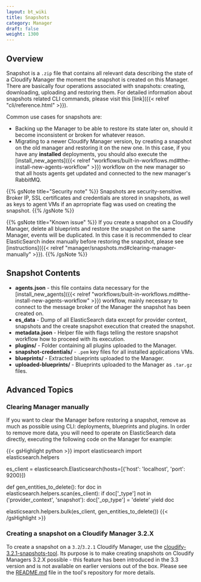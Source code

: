 ```yaml
---
layout: bt_wiki
title: Snapshots
category: Manager
draft: false
weight: 1300
---
```


## Overview

Snapshot is a `.zip` file that contains all relevant data describing the state of a Cloudify Manager the moment the snapshot is created on this Manager. There are basically four operations associated with snapshots: creating, downloading, uploading and restoring them. For detailed information about snapshots related CLI commands, please visit this [link]({{< relref "cli/reference.html" >}}).

Common use cases for snapshots are:

* Backing up the Manager to be able to restore its state later on, should it become inconsistent or broken for whatever reason.
* Migrating to a newer Cloudify Manager version, by creating a snapshot on the old manager and restoring it on the new one. In this case, if you have any **installed** deployments, you should also execute the [install_new_agents]({{< relref "workflows/built-in-workflows.md#the-install-new-agents-workflow" >}}) workflow on the new manager so that all hosts agents get updated and connected to the new manager's RabbitMQ.

{{% gsNote title="Security note" %}}
Snapshots are security-sensitive. Broker IP, SSL certificates and credentials are stored in snapshots, as well as keys to agent VMs if an aprropriate flag was used on creating the snapshot.
{{% /gsNote %}}

{{% gsNote title="Known issue" %}}
If you create a snapshot on a Cloudify Manager, delete all blueprints and restore the snapshot on the same Manager, events will be duplicated. In this case it is recommended to clear ElasticSearch index manually before restoring the snapshot, please see [instructions]({{< relref "manager/snapshots.md#clearing-manager-manually" >}}).
{{% /gsNote %}}

## Snapshot Contents

* **agents.json** - this file contains data necessary for the [install_new_agents]({{< relref "workflows/built-in-workflows.md#the-install-new-agents-workflow" >}}) workflow, mainly necessary to connect to the message broker of the Manager the snapshot has been created on.
* **es_data** - Dump of all ElasticSearch data except for provider context, snapshots and the create snapshot execution that created the snapshot.
* **metadata.json** - Helper file with flags telling the restore snapshot workflow how to proceed with its execution.
* **plugins/** - Folder containing all plugins uploaded to the Manager.
* **snapshot-credentials/** - `.pem` key files for all installed applications VMs.
* **blueprints/** - Extracted blueprints uploaded to the Manager.
* **uploaded-blueprints/** - Blueprints uploaded to the Manager as `.tar.gz` files.

## Advanced Topics
### Clearing Manager manually

If you want to clear the Manager before restoring a snapshot, remove as much as possible using CLI: deployments, blueprints and plugins.
In order to remove more data, you will need to operate on ElasticSearch data directly, executing the following code on the Manager for example:

{{< gsHighlight python >}}
import elasticsearch
import elasticsearch.helpers

es_client = elasticsearch.Elasticsearch(hosts=[{'host': 'localhost', 'port': 9200}])

def gen_entities_to_delete():
    for doc in elasticsearch.helpers.scan(es_client):
        if doc['_type'] not in ('provider_context', 'snapshot'):
            doc['_op_type'] = 'delete'
            yield doc

elasticsearch.helpers.bulk(es_client, gen_entities_to_delete())
{{< /gsHighlight >}}

### Creating a snapshot on a Cloudify Manager 3.2.X

To create a snapshot on a `3.2`/`3.2.1` Cloudify Manager, use the [cloudify-3.2.1-snapshots-tool](https://github.com/cloudify-cosmo/cloudify-3.2.1-snapshots-tool). Its purpose is to make creating snapshots on Cloudify Managers 3.2.X possible - this feature has been introduced in the 3.3 version and is not available on earlier versions out of the box. Please see the [README.md](https://github.com/cloudify-cosmo/cloudify-3.2.1-snapshots-tool/blob/master/README.md) file in the tool's repository for more details.
